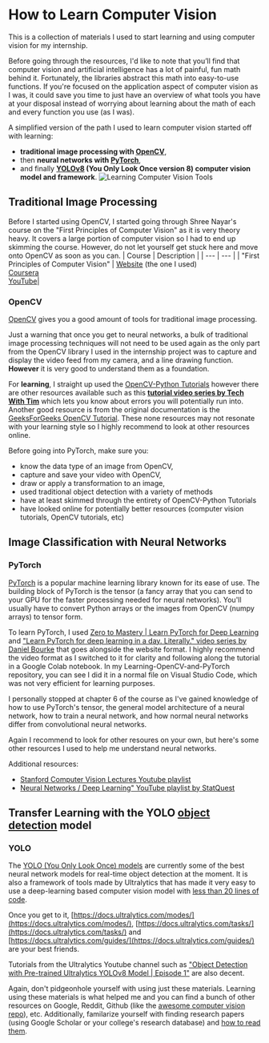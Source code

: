 # How to Learn Computer Vision
This is a collection of materials I used to start learning and using computer vision for my internship.

Before going through the resources, I'd like to note that you’ll find that computer vision and artificial intelligence has a lot of painful, fun math behind it. Fortunately, the libraries abstract this math into easy-to-use functions. If you're focused on the application aspect of computer vision as I was, it could save you time to just have an overview of what tools you have at your disposal instead of worrying about learning about the math of each and every function you use (as I was). 

A simplified version of the path I used to learn computer vision started off with learning:
- **traditional image processing with [OpenCV](https://github.com/SeanKenRuiz/how-to-learn-computer-vision/blob/main/README.md#OpenCV)**,
- then **neural networks with [PyTorch](https://github.com/SeanKenRuiz/how-to-learn-computer-vision/blob/main/README.md#pytorch)**,
- and finally **[YOLOv8](https://github.com/SeanKenRuiz/how-to-learn-computer-vision/blob/main/README.md#YOLOv8) (You Only Look Once version 8) computer vision model and framework**.
![Learning Computer Vision Tools](https://github.com/user-attachments/assets/b73e8a0f-2019-43a9-a3be-2d7f008966fe)

## Traditional Image Processing
Before I started using OpenCV, I started going through Shree Nayar's course on the "First Principles of Computer Vision" as it is very theory heavy. It covers a large portion of computer vision so I had to end up skimming the course. However, do not let yourself get stuck here and move onto OpenCV as soon as you can. 
| Course | Description |
| --- | --- |
| "First Principles of Computer Vision" | [Website](https://fpcv.cs.columbia.edu/) (the one I used) <br> [Coursera](https://www.coursera.org/specializations/firstprinciplesofcomputervision?utm_medium=sem&utm_source=gg&utm_campaign=B2C_NAMER__coursera_FTCOF_courseraplus_pmax-namer-npls-and-search-themes-country-US-country-CA&campaignid=21019068954&adgroupid=6490842751&device=c&keyword=&matchtype=&network=x&devicemodel=&adposition=&creativeid=6490842751&hide_mobile_promo&gad_source=1&gclid=Cj0KCQiAire5BhCNARIsAM53K1hYO0ofRQ7X_OlYZd8BuB4QcSi7TEI7Q6-NHg7Tn4CNJbCtcSe3jQoaAghuEALw_wcB) <br> [YouTube](https://www.youtube.com/channel/UCf0WB91t8Ky6AuYcQV0CcLw)|

### OpenCV
[OpenCV](https://en.wikipedia.org/wiki/OpenCV) gives you a good amount of tools for traditional image processing. 

Just a warning that once you get to neural networks, a bulk of traditional image processing techniques will not need to be used again as the only part from the OpenCV library I used in the internship project was to capture and display the video feed from my camera, and a line drawing function. **However** it is very good to understand them as a foundation. 

For **learning**, I straight up used the [OpenCV-Python Tutorials](https://docs.opencv.org/4.x/d6/d00/tutorial_py_root.html) however there are other resources available such as this [**tutorial video series by Tech With Tim**](https://www.youtube.com/watch?v=wlYPhdTbRmk&list=PLzMcBGfZo4-lUA8uGjeXhBUUzPYc6vZRn&index=2&ab_channel=TechWithTim) which lets you know about errors you will potentially run into. Another good resource is from the original documentation is the [GeeksForGeeks OpenCV Tutorial](https://www.geeksforgeeks.org/opencv-python-tutorial/). These none resources may not resonate with your learning style so I highly recommend to look at other resources online. 

Before going into PyTorch, make sure you:
- know the data type of an image from OpenCV,
- capture and save your video with OpenCV,
- draw or apply a transformation to an image,
- used traditional object detection with a variety of methods
- have at least skimmed through the entirety of OpenCV-Python Tutorials
- have looked online for potentially better resources (computer vision tutorials, OpenCV tutorials, etc)

## Image Classification with Neural Networks
### PyTorch
[PyTorch](https://en.wikipedia.org/wiki/PyTorch) is a popular machine learning library known for its ease of use. The building block of PyTorch is the tensor (a fancy array that you can send to your GPU for the faster processing needed for neural networks). You'll usually have to convert Python arrays or the images from OpenCV (numpy arrays) to tensor form.

To learn PyTorch, I used [Zero to Mastery | Learn PyTorch for Deep Learning](https://www.learnpytorch.io/00_pytorch_fundamentals/) and ["Learn PyTorch for deep learning in a day. Literally." video series by Daniel Bourke](https://www.youtube.com/watch?v=Z_ikDlimN6A&t=50417s) that goes alongside the website format. I highly recommend the video format as I switched to it for clarity and following along the tutorial in a Google Colab notebook. In my Learning-OpenCV-and-PyTorch repository, you can see I did it in a normal file on Visual Studio Code, which was not very efficient for learning purposes.

I personally stopped at chapter 6 of the course as I've gained knowledge of how to use PyTorch's tensor, the general model architecture of a neural network, how to train a neural network, and how normal neural networks differ from convolutional neural networks.

Again I recommend to look for other resoures on your own, but here's some other resources I used to help me understand neural networks.

Additional resources:
- [Stanford Computer Vision Lectures Youtube playlist](https://www.youtube.com/watch?v=vT1JzLTH4G4&list=PLf7L7Kg8_FNxHATtLwDceyh72QQL9pvpQ&index=1&ab_channel=StanfordUniversitySchoolofEngineering)
- [Neural Networks / Deep Learning" YouTube playlist by StatQuest](https://youtube.com/playlist?list=PLblh5JKOoLUIxGDQs4LFFD--41Vzf-ME1&si=DyyrWTpcXlsY8_Uz) 

## Transfer Learning with the YOLO [object detection](https://en.wikipedia.org/wiki/Object_detection#:~:text=You%20Only%20Look%20Once%20(YOLO)) model
### YOLO
The [YOLO (You Only Look Once) models](https://docs.ultralytics.com/) are currently some of the best neural network models for real-time object detection at the moment. It is also a framework of tools made by Ultralytics that has made it very easy to use a deep-learning based computer vision model with [less than 20 lines of code](https://docs.ultralytics.com/modes/track/#tracker-selection:~:text=Python%20Examples-,Persisting%20Tracks%20Loop,-Here%20is%20a). 

Once you get to it, [https://docs.ultralytics.com/modes/](https://docs.ultralytics.com/modes/), [https://docs.ultralytics.com/tasks/](https://docs.ultralytics.com/tasks/) and [https://docs.ultralytics.com/guides/](https://docs.ultralytics.com/guides/) are your best friends. 

Tutorials from the Ultralytics Youtube channel such as ["Object Detection with Pre-trained Ultralytics YOLOv8 Model | Episode 1"](https://www.youtube.com/watch?v=5ku7npMrW40&ab_channel=Ultralytics) are also decent.

Again, don't pidgeonhole yourself with using just these materials. Learning using these materials is what helped me and you can find a bunch of other resources on Google, Reddit, Github (like the [awesome computer vision repo](https://github.com/jbhuang0604/awesome-computer-vision?tab=readme-ov)), etc.
Additionally, familarize yourself with finding research papers (using Google Scholar or your college's research database) and [how to read them](https://www.reddit.com/r/math/comments/17p40rz/comment/k840z3n/?utm_source=share&utm_medium=web3x&utm_name=web3xcss&utm_term=1&utm_content=share_button). 

